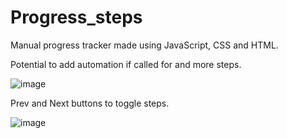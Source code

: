 # Progress_steps
Manual progress tracker made using JavaScript, CSS and HTML.  

Potential to add automation if called for and more steps.



![image](https://github.com/daviskj/Progress_steps/assets/98443655/2935ebcf-e40e-475c-9431-2763c79eac63)

Prev and Next buttons to toggle steps.

![image](https://github.com/daviskj/Progress_steps/assets/98443655/8eef3337-1f86-46d4-8399-7fc1a8925a3b) 



